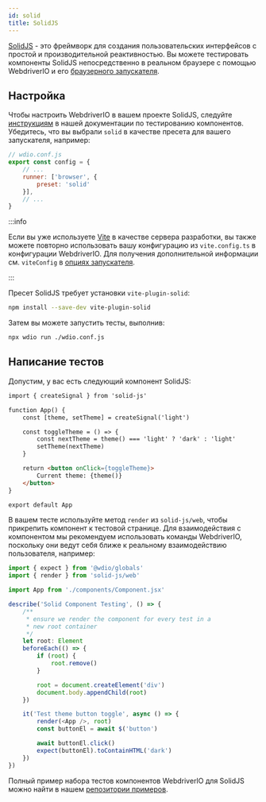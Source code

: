 ```yaml
---
id: solid
title: SolidJS
---
```


[SolidJS](https://www.solidjs.com/) - это фреймворк для создания пользовательских интерфейсов с простой и производительной реактивностью. Вы можете тестировать компоненты SolidJS непосредственно в реальном браузере с помощью WebdriverIO и его [браузерного запускателя](/docs/runner#browser-runner).

## Настройка

Чтобы настроить WebdriverIO в вашем проекте SolidJS, следуйте [инструкциям](/docs/component-testing#set-up) в нашей документации по тестированию компонентов. Убедитесь, что вы выбрали `solid` в качестве пресета для вашего запускателя, например:

```js
// wdio.conf.js
export const config = {
    // ...
    runner: ['browser', {
        preset: 'solid'
    }],
    // ...
}
```

:::info

Если вы уже используете [Vite](https://vitejs.dev/) в качестве сервера разработки, вы также можете повторно использовать вашу конфигурацию из `vite.config.ts` в конфигурации WebdriverIO. Для получения дополнительной информации см. `viteConfig` в [опциях запускателя](/docs/runner#runner-options).

:::

Пресет SolidJS требует установки `vite-plugin-solid`:

```sh npm2yarn
npm install --save-dev vite-plugin-solid
```

Затем вы можете запустить тесты, выполнив:

```sh
npx wdio run ./wdio.conf.js
```

## Написание тестов

Допустим, у вас есть следующий компонент SolidJS:

```html title="./components/Component.tsx"
import { createSignal } from 'solid-js'

function App() {
    const [theme, setTheme] = createSignal('light')

    const toggleTheme = () => {
        const nextTheme = theme() === 'light' ? 'dark' : 'light'
        setTheme(nextTheme)
    }

    return <button onClick={toggleTheme}>
        Current theme: {theme()}
    </button>
}

export default App
```

В вашем тесте используйте метод `render` из `solid-js/web`, чтобы прикрепить компонент к тестовой странице. Для взаимодействия с компонентом мы рекомендуем использовать команды WebdriverIO, поскольку они ведут себя ближе к реальному взаимодействию пользователя, например:

```ts title="app.test.tsx"
import { expect } from '@wdio/globals'
import { render } from 'solid-js/web'

import App from './components/Component.jsx'

describe('Solid Component Testing', () => {
    /**
     * ensure we render the component for every test in a
     * new root container
     */
    let root: Element
    beforeEach(() => {
        if (root) {
            root.remove()
        }

        root = document.createElement('div')
        document.body.appendChild(root)
    })

    it('Test theme button toggle', async () => {
        render(<App />, root)
        const buttonEl = await $('button')

        await buttonEl.click()
        expect(buttonEl).toContainHTML('dark')
    })
})
```

Полный пример набора тестов компонентов WebdriverIO для SolidJS можно найти в нашем [репозитории примеров](https://github.com/webdriverio/component-testing-examples/tree/main/solidjs-typescript-vite).